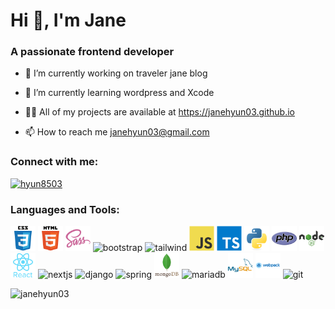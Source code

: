 <h1 align="left">Hi 👋, I'm Jane</h1>
<h3 align="left">A passionate frontend developer</h3>

 - 🔭 I’m currently working on traveler jane blog

- 🌱 I’m currently learning wordpress and Xcode

- 👨‍💻 All of my projects are available at https://janehyun03.github.io

- 📫 How to reach me janehyun03@gmail.com

<h3 align="left">Connect with me:</h3>
<a href="https://www.linkedin.com/in/developer-jane/" target="blank"><img src="https://raw.githubusercontent.com/rahuldkjain/github-profile-readme-generator/master/src/images/icons/Social/linked-in-alt.svg" alt="hyun8503" height="30" width="40" /></a>

<h3 align="left">Languages and Tools:</h3>
<p align="left"> 
 



   <img src="https://raw.githubusercontent.com/devicons/devicon/master/icons/css3/css3-original-wordmark.svg" alt="css3" width="40" height="40"/> 
 <img src="https://raw.githubusercontent.com/devicons/devicon/master/icons/html5/html5-original-wordmark.svg" alt="html5" width="40" height="40"/> 
    <img src="https://raw.githubusercontent.com/devicons/devicon/master/icons/sass/sass-original.svg" alt="sass" width="40" height="40"/> 
 
  <img src="https://cdn.jsdelivr.net/gh/devicons/devicon@latest/icons/bootstrap/bootstrap-original.svg" alt="bootstrap" width="40" height="40"/>
 <img src="https://www.vectorlogo.zone/logos/tailwindcss/tailwindcss-icon.svg" alt="tailwind" width="40" height="40"/> 
 <img src="https://raw.githubusercontent.com/devicons/devicon/master/icons/javascript/javascript-original.svg" alt="javascript" width="40" height="40"/>
  <img src="https://raw.githubusercontent.com/devicons/devicon/master/icons/typescript/typescript-original.svg" alt="typescript" width="40" height="40"/> 
  <img src="https://raw.githubusercontent.com/devicons/devicon/master/icons/python/python-original.svg" alt="python" width="40" height="40"/> 
   <img src="https://raw.githubusercontent.com/devicons/devicon/master/icons/php/php-original.svg" alt="php" width="40" height="40"/>  

 
  <img src="https://raw.githubusercontent.com/devicons/devicon/master/icons/nodejs/nodejs-original-wordmark.svg" alt="nodejs" width="40" height="40"/> 
  <img src="https://raw.githubusercontent.com/devicons/devicon/master/icons/react/react-original-wordmark.svg" alt="react" width="40" height="40"/> 
 <img src="https://cdn.jsdelivr.net/gh/devicons/devicon@latest/icons/nextjs/nextjs-original.svg" alt="nextjs" width="40" height="40" />   

 <img src="https://cdn.worldvectorlogo.com/logos/django.svg" alt="django" width="40" height="40"/> 
 <img src="https://www.vectorlogo.zone/logos/springio/springio-icon.svg" alt="spring" width="40" height="40"/> 

 


 <img src="https://raw.githubusercontent.com/devicons/devicon/master/icons/mongodb/mongodb-original-wordmark.svg" alt="mongodb" width="40" height="40"/> 
 <img src="https://cdn.jsdelivr.net/gh/devicons/devicon@latest/icons/mariadb/mariadb-original-wordmark.svg"  alt="mariadb" width="40" height="40" />
 <img src="https://raw.githubusercontent.com/devicons/devicon/master/icons/mysql/mysql-original-wordmark.svg" alt="mysql" width="40" height="40"/> 

 <img src="https://raw.githubusercontent.com/devicons/devicon/d00d0969292a6569d45b06d3f350f463a0107b0d/icons/webpack/webpack-original-wordmark.svg" alt="webpack" width="40" height="40"/> 
  <img src="https://www.vectorlogo.zone/logos/git-scm/git-scm-icon.svg" alt="git" width="40" height="40"/> 
</p>

<p align="left"><img align="left" src="https://github-readme-stats.vercel.app/api/top-langs?username=janehyun03&show_icons=true&locale=en&layout=compact" alt="janehyun03" /></p>
